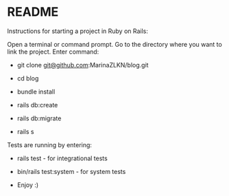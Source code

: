 # README

Instructions for starting a project in Ruby on Rails:

Open a terminal or command prompt.
Go to the directory where you want to link the project.
Enter command: 

* git clone git@github.com:MarinaZLKN/blog.git

* cd blog

* bundle install

* rails db:create

* rails db:migrate

* rails s 

Tests are running by entering:

* rails test - for integrational tests

* bin/rails test:system - for system tests

* Enjoy :)

